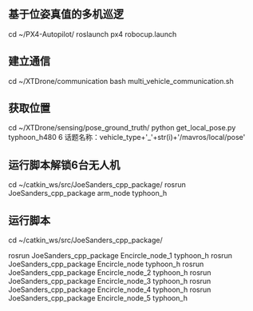 ## 基于位姿真值的多机巡逻
cd ~/PX4-Autopilot/
roslaunch px4 robocup.launch
## 建立通信
cd ~/XTDrone/communication
bash multi_vehicle_communication.sh
## 获取位置
cd ~/XTDrone/sensing/pose_ground_truth/
python get_local_pose.py typhoon_h480 6
话题名称：vehicle_type+'_'+str(i)+'/mavros/local/pose'
## 运行脚本解锁6台无人机
cd ~/catkin_ws/src/JoeSanders_cpp_package/
rosrun JoeSanders_cpp_package arm_node typhoon_h
## 运行脚本
cd ~/catkin_ws/src/JoeSanders_cpp_package/

rosrun JoeSanders_cpp_package Encircle_node_1 typhoon_h
rosrun JoeSanders_cpp_package Encircle_node typhoon_h
rosrun JoeSanders_cpp_package Encircle_node_2 typhoon_h
rosrun JoeSanders_cpp_package Encircle_node_3 typhoon_h
rosrun JoeSanders_cpp_package Encircle_node_4 typhoon_h
rosrun JoeSanders_cpp_package Encircle_node_5 typhoon_h
